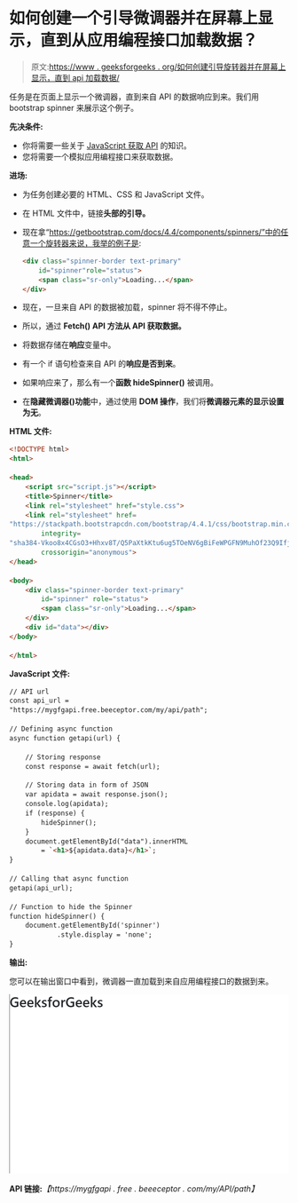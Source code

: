 # 如何创建一个引导微调器并在屏幕上显示，直到从应用编程接口加载数据？

> 原文:[https://www . geeksforgeeks . org/如何创建引导旋转器并在屏幕上显示，直到 api 加载数据/](https://www.geeksforgeeks.org/how-to-create-a-bootstrap-spinner-and-display-on-screen-till-the-data-from-the-api-loads/)

任务是在页面上显示一个微调器，直到来自 API 的数据响应到来。我们用 bootstrap spinner 来展示这个例子。

**先决条件:**

*   你将需要一些关于 [JavaScript 获取 API](https://www.geeksforgeeks.org/how-to-use-the-javascript-fetch-api-to-get-data/) 的知识。
*   您将需要一个模拟应用编程接口来获取数据。

**进场:**

*   为任务创建必要的 HTML、CSS 和 JavaScript 文件。
*   在 HTML 文件中，链接**头部的引导。**

    > <link rel="”stylesheet”" href="”https://stackpath.bootstrapcdn.com/bootstrap/4.4.1/css/bootstrap.min.css”" integrity="”sha384-Vkoo8x4CGsO3+Hhxv8T/Q5PaXtkKtu6ug5TOeNV6gBiFeWPGFN9MuhOf23Q9Ifjh”" crossorigin="”anonymous”">

*   现在拿“https://getbootstrap.com/docs/4.4/components/spinners/”中的任意一个旋转器来说，我举的例子是:

    ```html
    <div class="spinner-border text-primary" 
        id="spinner"role="status">
        <span class="sr-only">Loading...</span>
    </div>

    ```

*   现在，一旦来自 API 的数据被加载，spinner 将不得不停止。
*   所以，通过 **Fetch() API 方法从 API 获取数据。**
*   将数据存储在**响应**变量中。
*   有一个 if 语句检查来自 API 的**响应是否到来**。
*   如果响应来了，那么有一个**函数 hideSpinner()** 被调用。
*   在**隐藏微调器()功能**中，通过使用 **DOM 操作**，我们将**微调器元素的显示设置为无**。

**HTML 文件:**

```html
<!DOCTYPE html>
<html>

<head>
    <script src="script.js"></script>
    <title>Spinner</title>
    <link rel="stylesheet" href="style.css">
    <link rel="stylesheet" href=
"https://stackpath.bootstrapcdn.com/bootstrap/4.4.1/css/bootstrap.min.css"
        integrity=
"sha384-Vkoo8x4CGsO3+Hhxv8T/Q5PaXtkKtu6ug5TOeNV6gBiFeWPGFN9MuhOf23Q9Ifjh"
        crossorigin="anonymous">
</head>

<body>
    <div class="spinner-border text-primary" 
        id="spinner" role="status">
        <span class="sr-only">Loading...</span>
    </div>
    <div id="data"></div>
</body>

</html>
```

**JavaScript 文件:**

```html
// API url 
const api_url =
"https://mygfgapi.free.beeceptor.com/my/api/path";

// Defining async function 
async function getapi(url) {

    // Storing response 
    const response = await fetch(url);

    // Storing data in form of JSON 
    var apidata = await response.json();
    console.log(apidata);
    if (response) {
        hideSpinner();
    }
    document.getElementById("data").innerHTML
        = `<h1>${apidata.data}</h1>`;
}

// Calling that async function 
getapi(api_url);

// Function to hide the Spinner
function hideSpinner() {
    document.getElementById('spinner')
            .style.display = 'none';
} 
```

**输出:**

您可以在输出窗口中看到，微调器一直加载到来自应用编程接口的数据到来。

![](img/48ff45ae7fd4908aa366bec7ab9daeba.png)

**API 链接:***【https://mygfgapi . free . beeeceptor . com/my/API/path】*